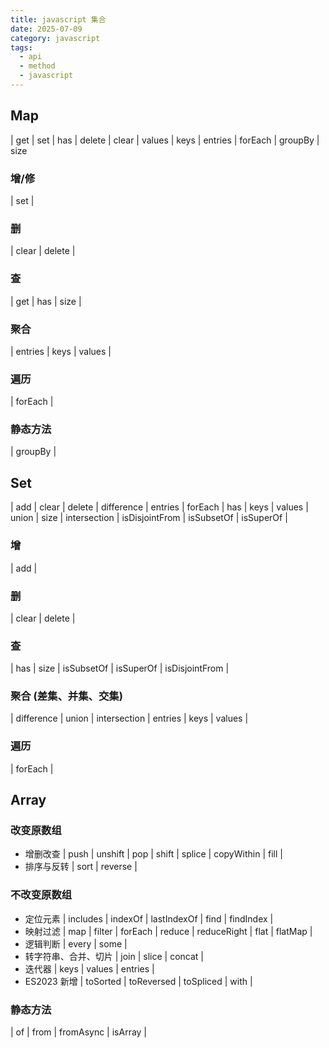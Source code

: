 ```yaml
---
title: javascript 集合
date: 2025-07-09
category: javascript
tags:
  - api
  - method
  - javascript
---
```


## Map

| get
| set
| has
| delete
| clear
| values
| keys
| entries
| forEach
| groupBy
| size

### 增/修

| set |

### 删

| clear | delete |

### 查

| get | has | size |

### 聚合

| entries | keys | values |

### 遍历

| forEach |

### 静态方法

| groupBy |

## Set

| add | clear | delete | difference | entries | forEach | has | keys | values | union | size | intersection | isDisjointFrom | isSubsetOf | isSuperOf |

### 增

| add |

### 删

| clear | delete |

### 查

| has | size | isSubsetOf | isSuperOf | isDisjointFrom |

### 聚合 (差集、并集、交集)

| difference | union | intersection | entries | keys | values |

### 遍历

| forEach |

## Array

### 改变原数组

- 增删改查
  | push | unshift | pop | shift | splice | copyWithin | fill |
- 排序与反转
  | sort | reverse |

### 不改变原数组

- 定位元素
  | includes | indexOf | lastIndexOf | find | findIndex |
- 映射过滤
  | map | filter | forEach | reduce | reduceRight | flat | flatMap |
- 逻辑判断
  | every | some |
- 转字符串、合并、切片
  | join | slice | concat |
- 迭代器
  | keys | values | entries |
- ES2023 新增
  | toSorted | toReversed | toSpliced | with |

### 静态方法

| of | from | fromAsync | isArray |
